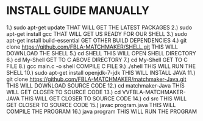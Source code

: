 # INSTALL GUIDE MANUALLY
1.) sudo apt-get update
THAT WILL GET THE LATEST PACKAGES
2.) sudo apt-get install gcc
THAT WILL GET US READY FOR OUR SHELL
3.) sudo apt-get install build-essential
GET OTHER BUILD DEPENDENCIES
4.) git clone https://github.com/FBLA-MATCHMAKER/SHELL.git
THIS WILL DOWNLOAD THE SHELL
5.) cd SHELL
THIS WILL OPEN SHELL DIRECTORY
6.) cd My-Shell
GET TO C ABOVE DIRECTORY
7.) cd My-Shell
GET TO C FILE
8.) gcc main.c -o shell
COMPILE C FILE
9.) ./shell
THIS WILL RUN THE SHELL
10.) sudo apt-get install openjdk-7-jdk
THIS WILL INSTALL JAVA
11.) git clone https://github.com/FBLA-MATCHMAKER/matchmaker-Java.git
THIS WILL DOWNLOAD SOURCE CODE
12.) cd matchmaker-Java
THIS WILL GET CLOSER TO SOURCE CODE
13.) cd VVFBLA-MATCHMAKER-JAVA
THIS WILL GET CLOSER TO SOURCE CODE
14.) cd src
THIS WILL GET CLOSER TO SOURCE CODE
15.) javac program.java
THIS WILL COMPILE THE PROGRAM
16.) java program
THIS WILL RUN THE PROGRAM
